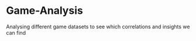 # Game-Analysis
Analysing different game datasets to see which correlations and insights we can find

